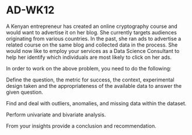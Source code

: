 # AD-WK12
A Kenyan entrepreneur has created an online cryptography course and would want to advertise it on her blog. She currently targets audiences originating from various countries. In the past, she ran ads to advertise a related course on the same blog and collected data in the process. She would now like to employ your services as a Data Science Consultant to help her identify which individuals are most likely to click on her ads. 


In order to work on the above problem, you need to do the following:


Define the question, the metric for success, the context, experimental design taken and the appropriateness of the available data to answer the given question.

Find and deal with outliers, anomalies, and missing data within the dataset.

Perform  univariate and bivariate analysis.

From your insights provide a conclusion and recommendation.
